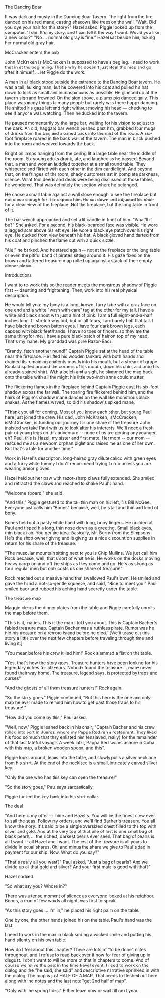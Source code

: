 The Dancing Boar

It was dark and musty in the Dancing Boar Tavern. The light from the fire danced on his red mane, casting shadows like trees on the wall.  "Wait. Did you dye your hair for this story?" Hazel asked. Piggie looked up from the computer. "I did. It's my story, and I can tell it the way I want. Would you like a new color?" "No ... normal old gray is fine."  Hazel sat beside him, licking her normal old gray hair. 

McCracken enters the pub

John McKraken is McCracken is supposed to have a peg leg. I need to work that in at the beginning. That's why he doesn't just steal the map and go after it himself ... let Piggie do the work.

A man in all black stood outside the entrance to the Dancing Boar tavern. He was a tall, hulking man, but he cowered into his coat and pulled his hat down to look as small and inconspicuous as possible. He glanced up at the tavern sign and frowned. On the sign above, a plump pig danced gaily. This place was many things to many people but rarely was there happy dancing. He shifted his gaze left and right without moving his head — checking to see if anyone was watching. Then he ducked into the tavern.

He paused momentarily by the large bar, waiting for his vision to adjust to the dark. An old, haggard bar wench pushed past him, grabbed four mugs of drinks from the bar, and sloshed back into the mist of the room. A six-foot fireplace roared in the back wall of the tavern. The man in black pushed into the room and weaved towards the back.

Bright oil lamps hanging from the ceiling lit a large table near the middle of the room. Six young adults drank, ate, and laughed as he passed. Beyond that, a man and woman huddled together at a small round table. They whispered and flirted with each other in the dim candlelight.	And beyond that, on the fringes of the room, shady customers sat in complete darkness, silence. What foul deeds and deals were being discussed at those tables, he wondered. That was definitely the section where he belonged.

He chose a small table against a wall close enough to see the fireplace but not close enough for it to expose him. He sat down and adjusted his chair for a clear view of the fireplace. Not the fireplace, but the long table in front of it. 

The bar wench approached and set a lit candle in front of him. “What’ll it be?” She asked. For a second, his black-bearded face was visible. He wore a jagged scar above his left eye. He wore a black eye patch over his right eye. He ducked from view beneath his hat. A black gloved hand darted from his coat and pinched the flame out with a quick sizzle.

"Ale," he barked. And he stared again -- not at the fireplace or the long table or even the pitiful band of pirates sitting around it. His gaze fixed on the brown and tattered treasure map rolled up against a stack of their empty dinner plates.

Introductions

I want to re-work this so the reader meets the monstrous shadow of Piggie first -- daunting and frightening. Then, work into his real physical description.

He would tell you: my body is a long, brown, furry tube with a gray face on one end and a white "wash with care" tag at the other for my tail. I have a white and black snout with just a hint of pink. I am a full eight-and-a-half inches long if I stretch way out, but on all fours, I am barely half that tall. I have black and brown button eyes. I have four dark brown legs, each capped with black feet/hands; I have no toes or fingers, so they are the same thing for me. I have a pure black patch of hair on top of my head. That's my mane. My granddad was pure Razor-Back.

"Brandy, fetch another round!" Captain Piggie sat at the head of the table near the fireplace. He lifted his wooden tankard with both hands and drained its remaining contents mostly into his mouth, but a stream of grape Koolaid spilled around the corners of his mouth, down his chin, and onto his already-stained shirt. With a belch and a sigh, he slammed the mug back onto the table with all the might his little two-inch arms could muster.

The flickering flames in the fireplace behind Captain Piggie cast his six-foot shadow across the far wall. The roaring fire flickered behind him, and the hairs of Piggie's shadow mane danced on the wall like monstrous black snakes. As the flames waved, so did his shadow's spiked mane.	

"Thank you all for coming. Most of you know each other, but young Paul here just joined the crew. His dad, John McKraken, isMcCracken, isMcCracken, is funding our journey for one share of the treasure. John insisted we take Paul with us to look after his interests. We'll need a fresh pair of young legs on this adventure -- none of us are getting any younger, eh? Paul, this is Hazel, my sister and first mate. Her mom -- our mom -- rescued me as a newborn orphan piglet and raised me as one of her own. But that's a tale for another time."

Work in Hazel's description: long-haired gray dilute calico with green eyes and a furry white tummy I don't recommend trying to rub unless you are wearing armor gloves.

Hazel held out her paw with razor-sharp claws fully extended. She smiled and retracted the claws and reached to shake Paul's hand.

"Welcome aboard," she said.

"And this," Piggie gestured to the tall thin man on his left, "is Bill McGee. Everyone just calls him "Bones" because, well, he's tall and thin and kind of bony.

Bones held out a pasty white hand with long, bony fingers. He nodded at Paul and tipped his long, thin nose down as a greeting. Small black eyes, thin black hair. You get the idea. Basically, Mr. Burns from the Simpsons. He's the shop owner giving and is giving us a nice discount on supplies in return for his share of the treasure.

"The muscular mountain sitting next to you is Chip Mullins. We just call him Rock because, well, that's sort of what he is. He works on the docks moving heavy cargo on and off the ships as they come and go. He's as strong as four regular men but only costs us one share of treasure!"

Rock reached out a massive hand that swallowed Paul's own. He smiled and gave the hand a not-so-gentle squeeze, and said, "Nice to meet you." Paul smiled back and rubbed his aching hand secretly under the table.

The treasure map

Maggie clears the dinner plates from the table and Piggie carefully unrolls the map before them.

"This is it, maties. This is the map I told you about. This is Captain Bacher's fabled treasure map. Captain Bacher was a ruthless pirate. Rumor was he hid his treasure on a remote island before he died." [We'll tease out this story a little over the next few chapters before traveling through time and living it.]

"You mean before his crew killed him!" Rock slammed a fist on the table.

"Yes, that's how the story goes. Treasure hunters have been looking for his legendary riches for 50 years. Nobody found the treasure ... many never found their way home. The treasure, legend says, is protected by traps and curses"

"And the ghosts of all them treasure hunters!" Rock again.

"So the story goes." Piggie  continued, "But this here is the one and only map he ever made to remind him how to get past those traps to his treasure!."

"How did you come by this," Paul asked.

"Well, now," Piggie leaned back in his chair, "Captain Bacher and his crew rolled into port in Juarez, where my Pappa Red ran a restaurant. They liked his food so much that they enlisted him (enslaved, really) for the remainder of that last fateful voyage. A week later, Pappa Red swims ashore in Cuba with this map, a broken wooden spoon, and this".

Piggie looks around, leans into the table, and slowly pulls a silver necklace from his shirt. At the end of the necklace is a small, intricately carved silver key.

"Only the one who has this key can open the treasure!"

"So the story goes," Paul says sarcastically.

Piggie tucked the key back into his shirt collar.

The deal

"And here is my offer -- mine and Hazel's. You will be the finest crew ever to sail the seas. Follow my orders, and we'll find Bacher's treasure. You all know the story: it's said to be a single oversized chest filled to the top with silver and gold. And at the very top of that pile of loot is one small bag of black pearls ... the richest, darkest pearls ever seen. That bag of pearls is all I want -- all Hazel and I want. The rest of the treasure is all yours to divide in equal shares. Oh, and minus the share we give to Paul's dad in payment for our ship. Now. What do you say?"

"That's really all you want?" Paul asked, "Just a bag of pearls? And we divide up all that gold and silver? And your first mate is good with that?"

Hazel nodded.

"So what say you? Whose in?"

There was a tense moment of silence as everyone looked at his neighbor. Bones, a man of few words all night, was first to speak.

"As this story goes ... I'm in," he placed his right palm on the table.

One by one, the other hands joined his on the table. Paul's hand was the last.

I need to work in the man in black smiling a wicked smile and putting his hand silently on his own table.

How do I feel about this chapter? There are lots of "to be done" notes throughout, and I refuse to read back over it now for fear of giving up in disgust. I don't want to will be more of that in chapters to come. And of course we relive the past in the time travel event. I need to work on the dialog and the "he said, she said" and descriptive narrative sprinkled in with the dialog. The map is just HALF OF A MAP. That needs to fleshed out here along with the notes and the last note "get 2nd half of map". 

"Only with the spring tides." Either leave now or wait till next year.
